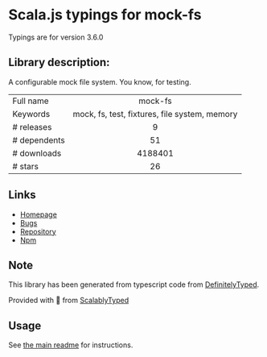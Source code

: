 
# Scala.js typings for mock-fs

Typings are for version 3.6.0

## Library description:
A configurable mock file system.  You know, for testing.

|                    |                 |
| ------------------ | :-------------: |
| Full name          | mock-fs |
| Keywords           | mock, fs, test, fixtures, file system, memory |
| # releases         | 9 |
| # dependents       | 51 |
| # downloads        | 4188401 |
| # stars            | 26 |

## Links
- [Homepage](https://github.com/tschaub/mock-fs)
- [Bugs](https://github.com/tschaub/mock-fs/issues)
- [Repository](https://github.com/tschaub/mock-fs)
- [Npm](https://www.npmjs.com/package/mock-fs)
    


## Note
This library has been generated from typescript code from [DefinitelyTyped](https://definitelytyped.org).

Provided with :purple_heart: from [ScalablyTyped](https://github.com/oyvindberg/ScalablyTyped)

## Usage
See [the main readme](../../readme.md) for instructions.


